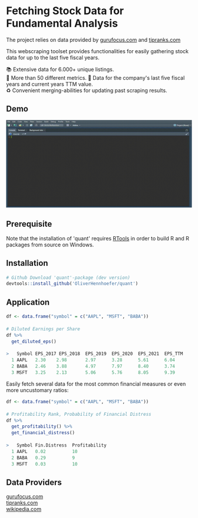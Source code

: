 # Fetching Stock Data for Fundamental Analysis

The project relies on data provided by [gurufocus.com](https://www.gurufocus.com/new_index/) and [tipranks.com](https://www.tipranks.com/)<br>

This webscraping toolset provides functionalities for easily gathering stock data for up to the last five fiscal years. <br>

📚 Extensive data for 6.000+ unique listings. <br>
:memo: More than 50 different metrics.
📅 Data for the company's last five fiscal years and current years TTM value. <br>
♻️ Convenient merging-abilities for updating past scraping results. <br>

## Demo
![](misc/quant_demo.gif)

## Prerequisite

Note that the installation of 'quant' requires [RTools](https://cran.r-project.org/bin/windows/Rtools/) in order to build R and R packages from source on Windows.

## Installation
```r
# Github Download 'quant'-package (dev version)
devtools::install_github('OliverHennhoefer/quant')
```

## Application
```r
df <- data.frame("symbol" = c("AAPL", "MSFT", "BABA"))

# Diluted Earnings per Share
df %>%
  get_diluted_eps() 
  
>   Symbol EPS_2017 EPS_2018  EPS_2019  EPS_2020  EPS_2021  EPS_TTM
  1 AAPL   2.30    2.98       2.97      3.28      5.61      6.04
  2 BABA   2.46    3.88       4.97      7.97      8.40      3.74
  3 MSFT   3.25    2.13       5.06      5.76      8.05      9.39
```

Easily fetch several data for the most common financial measures or even more uncustomary ratios:
```r
df <- data.frame("symbol" = c("AAPL", "MSFT", "BABA"))

# Profitability Rank, Probability of Financial Distress 
df %>%
  get_profitability() %>%
  get_financial_distress()
  
>   Symbol Fin.Distress  Profitability  
  1 AAPL   0.02          10
  2 BABA   0.29          9                                 
  3 MSFT   0.03          10
```
## Data Providers
[gurufocus.com](gurufocus.com) <br>
[tipranks.com](tipranks.com) <br>
[wikipedia.com](wikipedia.com)
